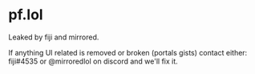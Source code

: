 # pf.lol

Leaked by fiji and mirrored.

If anything UI related is removed or broken (portals gists) contact either: fiji#4535 or @mirroredlol on discord and we'll fix it.
